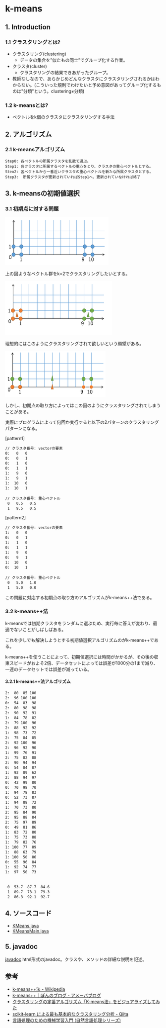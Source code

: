 # k-means
## 1. Introduction
### 1.1 クラスタリングとは?
* クラスタリング(clustering)
  - データの集合を”似たもの同士”でグループ化する作業。
* クラスタ(cluster)
  - クラスタリングの結果できあがったグループ。
* 教師なしなので、あらかじめどんなクラスタにクラスタリングされるかはわからない。(こういった規則でわけたいと予め意図があってグループ化するものは"分類"という。clustering≠分類)


### 1.2 k-meansとは?
* ベクトルをk個のクラスタにクラスタリングする手法


## 2. アルゴリズム
### 2.1 k-meansアルゴリズム
```
Step0: 各ベクトルの所属クラスタを乱数で選ぶ。
Step1: 各クラスタに所属するベクトルの重心をとり、クラスタの重心ベクトルとする。
Steo2: 各ベクトルから一番近いクラスタの重心ベクトルを新たな所属クラスタとする。
Step3: 	所属クラスタが更新されていればStep1へ、更新されていなければ終了
```


## 3. k-meansの初期値選択
### 3.1 初期点に対する問題
![figure1](figure1.png)

上の図ようなベクトル群をk=2でクラスタリングしたいとする。

![figure2](figure2.png)

理想的にはこのようにクラスタリングされて欲しいという願望がある。

![figure3](figure3.png)

しかし、初期点の取り方によってはこの図のようにクラスタリングされてしまうことがある。

実際にプログラムによって何回か実行すると以下の2パターンのクラスタリングパターンになる。

[pattern1]
```
// クラスタ番号: vectorの要素
0:   0   0
0:   0   1
0:   1   0
0:   1   1
1:   9   0
1:   9   1
1:  10   0
1:  10   1

// クラスタ番号: 重心ベクトル
 0   0.5   0.5
 1   9.5   0.5
```

[pattern2]
```
// クラスタ番号: vectorの要素
1:   0   0
0:   0   1
1:   1   0
0:   1   1
1:   9   0
0:   9   1
1:  10   0
0:  10   1

// クラスタ番号: 重心ベクトル
 0   5.0   1.0
 1   5.0   0.0
```

この問題に対応する初期点の取り方のアルゴリズムがk-means++法である。

### 3.2 k-means++法
k-meansでは初期クラスタをランダムに選ぶため、実行毎に答えが変わり、最適でないことがしばしばある。

これを少しでも解決しようとする初期値選択アルゴリズムのがk-means++である。

k-means++を使うことによって、初期値選択には時間がかかるが、その後の収束スピードがおよそ2倍、データセットによっては誤差が1000分の1まで減り、一連のデータセットでは誤差が減っている。

#### 3.2.1 k-means++法アルゴリズム



```
2:  80  85 100
2:  96 100 100
0:  54  83  98
2:  80  98  98
2:  90  92  91
1:  84  78  82
2:  79 100  96
2:  88  92  92
1:  98  73  72
2:  75  84  85
2:  92 100  96
2:  96  92  90
1:  99  76  91
2:  75  82  88
2:  90  94  94
0:  54  84  87
1:  92  89  62
2:  88  94  97
0:  42  99  80
0:  70  98  70
1:  94  78  83
0:  52  73  87
1:  94  88  72
1:  70  73  80
2:  95  84  90
2:  95  88  84
2:  75  97  89
0:  49  81  86
1:  83  72  80
1:  75  73  88
1:  79  82  76
1: 100  77  89
1:  88  63  79
1: 100  50  86
0:  55  96  84
1:  92  74  77
1:  97  50  73


 0  53.7  87.7  84.6
 1  89.7  73.1  79.3
 2  86.3  92.1  92.7
 ```

## 4. ソースコード
* [KMeans.java](../../src/clustering/KMeans.java)
* [KMeansMain.java](../../src/clustering/KMeansMain.java)

## 5. javadoc
[javadoc](https://htmlpreview.github.io/?https://raw.githubusercontent.com/otamot/MachineLearning/master/doc/clustering/KMeans.html)
html形式のjavadoc。クラスや、メソッドの詳細な説明を記述。



## 参考
* [k-means++法 - Wikipedia](https://ja.wikipedia.org/wiki/K-means%2B%2B%E6%B3%95)
* [k-means++｜ぽんのブログ - アメーバブログ](http://ameblo.jp/p630/entry-10923640201.html)
* [クラスタリングの定番アルゴリズム「K-means法」をビジュアライズしてみた](http://tech.nitoyon.com/ja/blog/2009/04/09/kmeans-visualise/)
* [scikit-learn による最も基本的なクラスタリング分析 - Qiita](http://qiita.com/ynakayama/items/1223b6844a1a044e2e3b)
* [言語処理のための機械学習入門 (自然言語処理シリーズ)](https://www.amazon.co.jp/%E8%A8%80%E8%AA%9E%E5%87%A6%E7%90%86%E3%81%AE%E3%81%9F%E3%82%81%E3%81%AE%E6%A9%9F%E6%A2%B0%E5%AD%A6%E7%BF%92%E5%85%A5%E9%96%80-%E8%87%AA%E7%84%B6%E8%A8%80%E8%AA%9E%E5%87%A6%E7%90%86%E3%82%B7%E3%83%AA%E3%83%BC%E3%82%BA-%E9%AB%98%E6%9D%91-%E5%A4%A7%E4%B9%9F/dp/4339027510)
